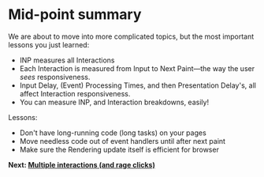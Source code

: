 # Mid-point summary

We are about to move into more complicated topics, but the most important lessons you just learned:

* INP measures all Interactions
* Each Interaction is measured from Input to Next Paint&mdash;the way the user *sees* responsiveness.
* Input Delay, (Event) Processing Times, and then Presentation Delay's, all affect Interaction responsiveness.
* You can measure INP, and Interaction breakdowns, easily!

Lessons:

* Don't have long-running code (long tasks) on your pages
* Move needless code out of event handlers until after next paint
* Make sure the Rendering update itself is efficient for browser

**Next: [Multiple interactions (and rage clicks)](https://github.com/malchata/inp-workshop/blob/main/guide/17-multiple-interactions.md)**
